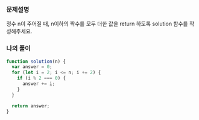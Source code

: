 ### 문제설명

정수 n이 주어질 때, n이하의 짝수를 모두 더한 값을 return 하도록 solution 함수를 작성해주세요.

### 나의 풀이

```js
function solution(n) {
  var answer = 0;
  for (let i = 2; i <= n; i += 2) {
    if (i % 2 === 0) {
      answer += i;
    }
  }

  return answer;
}
```
